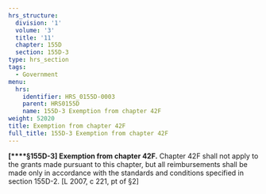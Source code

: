 ```yaml
---
hrs_structure:
  division: '1'
  volume: '3'
  title: '11'
  chapter: 155D
  section: 155D-3
type: hrs_section
tags:
  - Government
menu:
  hrs:
    identifier: HRS_0155D-0003
    parent: HRS0155D
    name: 155D-3 Exemption from chapter 42F
weight: 52020
title: Exemption from chapter 42F
full_title: 155D-3 Exemption from chapter 42F
---
```

**[****§155D-3] Exemption from chapter 42F.** Chapter 42F shall not apply to the grants made pursuant to this chapter, but all reimbursements shall be made only in accordance with the standards and conditions specified in section 155D-2\. [L 2007, c 221, pt of §2]